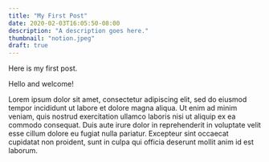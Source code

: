 ```yaml
---
title: "My First Post"
date: 2020-02-03T16:05:50-08:00
description: "A description goes here."
thumbnail: "notion.jpeg"
draft: true
---
```


Here is my first post.

Hello and welcome!

Lorem ipsum dolor sit amet, consectetur adipiscing elit, sed do eiusmod tempor incididunt ut labore et dolore magna aliqua. Ut enim ad minim veniam, quis nostrud exercitation ullamco laboris nisi ut aliquip ex ea commodo consequat. Duis aute irure dolor in reprehenderit in voluptate velit esse cillum dolore eu fugiat nulla pariatur. Excepteur sint occaecat cupidatat non proident, sunt in culpa qui officia deserunt mollit anim id est laborum.

